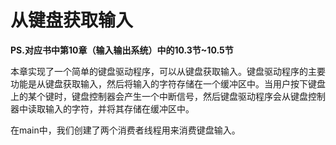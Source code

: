 # 从键盘获取输入

__PS.对应书中第10章（输入输出系统）中的10.3节~10.5节__

本章实现了一个简单的键盘驱动程序，可以从键盘获取输入。键盘驱动程序的主要功能是从键盘获取输入，然后将输入的字符存储在一个缓冲区中。当用户按下键盘上的某个键时，键盘控制器会产生一个中断信号，然后键盘驱动程序会从键盘控制器中读取输入的字符，并将其存储在缓冲区中。

在main中，我们创建了两个消费者线程用来消费键盘输入。